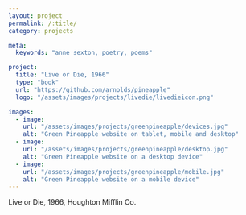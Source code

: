 ```yaml
---
layout: project
permalink: /:title/
category: projects

meta:
  keywords: "anne sexton, poetry, poems"

project:
  title: "Live or Die, 1966"
  type: "book"
  url: "https://github.com/arnolds/pineapple"
  logo: "/assets/images/projects/livedie/livedieicon.png"

images:
  - image:
    url: "/assets/images/projects/greenpineapple/devices.jpg"
    alt: "Green Pineapple website on tablet, mobile and desktop"
  - image:
    url: "/assets/images/projects/greenpineapple/desktop.jpg"
    alt: "Green Pineapple website on a desktop device"
  - image:
    url: "/assets/images/projects/greenpineapple/mobile.jpg"
    alt: "Green Pineapple website on a mobile device"
---
```

<p>Live or Die, 1966, Houghton Mifflin Co.</p>
